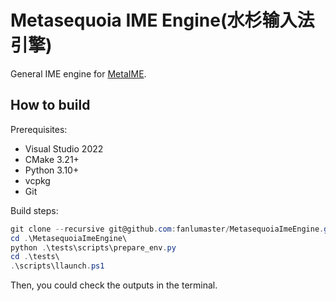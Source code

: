 # Metasequoia IME Engine(水杉输入法引擎)

General IME engine for [MetaIME](https://github.com/fanlumaster/MetaIME).

## How to build

Prerequisites:

- Visual Studio 2022
- CMake 3.21+
- Python 3.10+
- vcpkg
- Git

Build steps:

```powershell
git clone --recursive git@github.com:fanlumaster/MetasequoiaImeEngine.git
cd .\MetasequoiaImeEngine\
python .\tests\scripts\prepare_env.py
cd .\tests\
.\scripts\llaunch.ps1
```

Then, you could check the outputs in the terminal.

